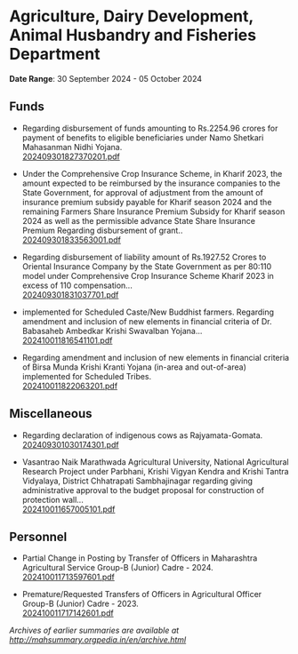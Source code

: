 # Agriculture, Dairy Development, Animal Husbandry and Fisheries Department

**Date Range**: 30 September 2024 - 05 October 2024


## Funds
- Regarding disbursement of funds amounting to Rs.2254.96 crores for payment of benefits to eligible beneficiaries under Namo Shetkari Mahasanman Nidhi Yojana.\
  [202409301827370201.pdf](https://gr.maharashtra.gov.in/Site/Upload/Government%20Resolutions/English/202409301827370201.pdf)

- Under the Comprehensive Crop Insurance Scheme, in Kharif 2023, the amount expected to be reimbursed by the insurance companies to the State Government, for approval of adjustment from the amount of insurance premium subsidy payable for Kharif season 2024 and the remaining Farmers Share Insurance Premium Subsidy for Kharif season 2024 as well as the permissible advance State Share Insurance Premium Regarding disbursement of grant..\
  [202409301833563001.pdf](https://gr.maharashtra.gov.in/Site/Upload/Government%20Resolutions/English/202409301833563001.pdf)

- Regarding disbursement of liability amount of Rs.1927.52 Crores to Oriental Insurance Company by the State Government as per 80:110 model under Comprehensive Crop Insurance Scheme Kharif 2023 in excess of 110 compensation...\
  [202409301831037701.pdf](https://gr.maharashtra.gov.in/Site/Upload/Government%20Resolutions/English/202409301831037701.pdf)

- implemented for Scheduled Caste/New Buddhist farmers. Regarding amendment and inclusion of new elements in financial criteria of Dr.  Babasaheb Ambedkar Krishi Swavalban Yojana...\
  [202410011816541101.pdf](https://gr.maharashtra.gov.in/Site/Upload/Government%20Resolutions/English/202410011816541101.pdf)

- Regarding amendment and inclusion of new elements in financial criteria of Birsa Munda Krishi Kranti Yojana (in-area and out-of-area) implemented for Scheduled Tribes.\
  [202410011822063201.pdf](https://gr.maharashtra.gov.in/Site/Upload/Government%20Resolutions/English/202410011822063201.pdf)

## Miscellaneous
- Regarding declaration of indigenous cows as Rajyamata-Gomata.\
  [202409301030174301.pdf](https://gr.maharashtra.gov.in/Site/Upload/Government%20Resolutions/English/202409301030174301.pdf)

- Vasantrao Naik Marathwada Agricultural University, National Agricultural Research Project under Parbhani, Krishi Vigyan Kendra and Krishi Tantra Vidyalaya, District Chhatrapati Sambhajinagar regarding giving administrative approval to the budget proposal for construction of protection wall...\
  [202410011657005101.pdf](https://gr.maharashtra.gov.in/Site/Upload/Government%20Resolutions/English/202410011657005101.pdf)

## Personnel
- Partial Change in Posting by Transfer of Officers in Maharashtra Agricultural Service Group-B (Junior) Cadre - 2024.\
  [202410011713597601.pdf](https://gr.maharashtra.gov.in/Site/Upload/Government%20Resolutions/English/202410011713597601.pdf)

- Premature/Requested Transfers of Officers in Agricultural Officer Group-B (Junior) Cadre - 2023.\
  [202410011717142601.pdf](https://gr.maharashtra.gov.in/Site/Upload/Government%20Resolutions/English/202410011717142601.pdf)


*Archives of earlier summaries are available at http://mahsummary.orgpedia.in/en/archive.html*